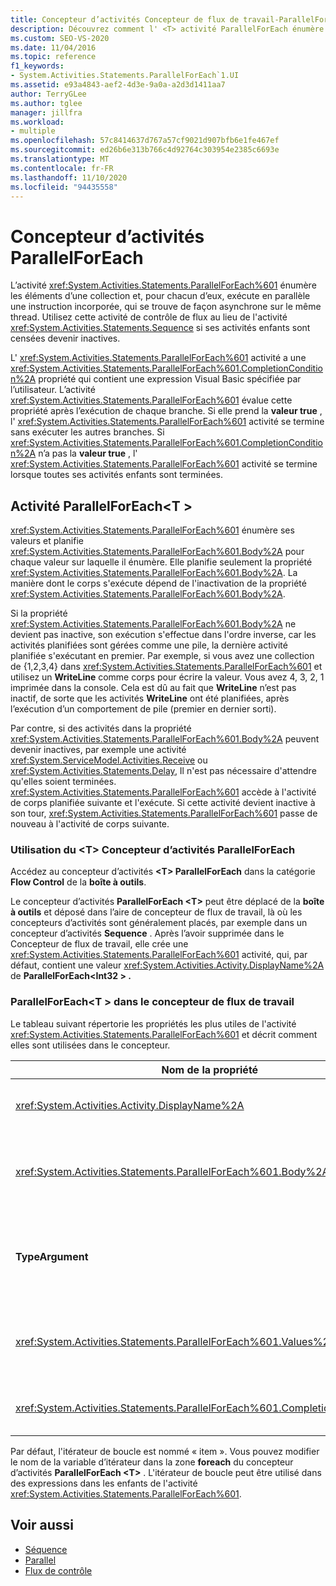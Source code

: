 ```yaml
---
title: Concepteur d’activités Concepteur de flux de travail-ParallelForEach &lt; T &gt;
description: Découvrez comment l' <T> activité ParallelForEach énumère les éléments d’une collection et exécute une instruction incorporée pour chaque élément de la collection en parallèle.
ms.custom: SEO-VS-2020
ms.date: 11/04/2016
ms.topic: reference
f1_keywords:
- System.Activities.Statements.ParallelForEach`1.UI
ms.assetid: e93a4843-aef2-4d3e-9a0a-a2d3d1411aa7
author: TerryGLee
ms.author: tglee
manager: jillfra
ms.workload:
- multiple
ms.openlocfilehash: 57c8414637d767a57cf9021d907bfb6e1fe467ef
ms.sourcegitcommit: ed26b6e313b766c4d92764c303954e2385c6693e
ms.translationtype: MT
ms.contentlocale: fr-FR
ms.lasthandoff: 11/10/2020
ms.locfileid: "94435558"
---
```

# <a name="parallelforeach-activity-designer"></a>Concepteur d’activités ParallelForEach 

L’activité <xref:System.Activities.Statements.ParallelForEach%601> énumère les éléments d’une collection et, pour chacun d’eux, exécute en parallèle une instruction incorporée, qui se trouve de façon asynchrone sur le même thread. Utilisez cette activité de contrôle de flux au lieu de l'activité <xref:System.Activities.Statements.Sequence> si ses activités enfants sont censées devenir inactives.

L' <xref:System.Activities.Statements.ParallelForEach%601> activité a une <xref:System.Activities.Statements.ParallelForEach%601.CompletionCondition%2A> propriété qui contient une expression Visual Basic spécifiée par l’utilisateur. L’activité <xref:System.Activities.Statements.ParallelForEach%601> évalue cette propriété après l’exécution de chaque branche. Si elle prend la **valeur true** , l' <xref:System.Activities.Statements.ParallelForEach%601> activité se termine sans exécuter les autres branches. Si <xref:System.Activities.Statements.ParallelForEach%601.CompletionCondition%2A> n’a pas la **valeur true** , l' <xref:System.Activities.Statements.ParallelForEach%601> activité se termine lorsque toutes ses activités enfants sont terminées.

## <a name="the-parallelforeacht-activity"></a>Activité ParallelForEach<T \>

<xref:System.Activities.Statements.ParallelForEach%601> énumère ses valeurs et planifie <xref:System.Activities.Statements.ParallelForEach%601.Body%2A> pour chaque valeur sur laquelle il énumère. Elle planifie seulement la propriété <xref:System.Activities.Statements.ParallelForEach%601.Body%2A>. La manière dont le corps s'exécute dépend de l'inactivation de la propriété <xref:System.Activities.Statements.ParallelForEach%601.Body%2A>.

Si la propriété <xref:System.Activities.Statements.ParallelForEach%601.Body%2A> ne devient pas inactive, son exécution s'effectue dans l'ordre inverse, car les activités planifiées sont gérées comme une pile, la dernière activité planifiée s'exécutant en premier. Par exemple, si vous avez une collection de {1,2,3,4} dans <xref:System.Activities.Statements.ParallelForEach%601> et utilisez un **WriteLine** comme corps pour écrire la valeur. Vous avez 4, 3, 2, 1 imprimée dans la console. Cela est dû au fait que **WriteLine** n’est pas inactif, de sorte que les activités **WriteLine** ont été planifiées, après l’exécution d’un comportement de pile (premier en dernier sorti).

Par contre, si des activités dans la propriété <xref:System.Activities.Statements.ParallelForEach%601.Body%2A> peuvent devenir inactives, par exemple une activité <xref:System.ServiceModel.Activities.Receive> ou <xref:System.Activities.Statements.Delay>, Il n'est pas nécessaire d'attendre qu'elles soient terminées. <xref:System.Activities.Statements.ParallelForEach%601> accède à l'activité de corps planifiée suivante et l'exécute. Si cette activité devient inactive à son tour, <xref:System.Activities.Statements.ParallelForEach%601> passe de nouveau à l'activité de corps suivante.

### <a name="using-the-parallelforeacht-activity-designer"></a>Utilisation du \<T> Concepteur d’activités ParallelForEach

Accédez au concepteur d’activités **\<T> ParallelForEach** dans la catégorie **Flow Control** de la **boîte à outils**.

Le concepteur d’activités **ParallelForEach \<T>** peut être déplacé de la **boîte à outils** et déposé dans l’aire de concepteur de flux de travail, là où les concepteurs d’activités sont généralement placés, par exemple dans un concepteur d’activités **Sequence** . Après l’avoir supprimée dans le Concepteur de flux de travail, elle crée une <xref:System.Activities.Statements.ParallelForEach%601> activité, qui, par défaut, contient une valeur <xref:System.Activities.Activity.DisplayName%2A> de **ParallelForEach<Int32 \> .**

### <a name="parallelforeacht-properties-in-the-workflow-designer"></a>ParallelForEach<T \> dans le concepteur de flux de travail

Le tableau suivant répertorie les propriétés les plus utiles de l'activité <xref:System.Activities.Statements.ParallelForEach%601> et décrit comment elles sont utilisées dans le concepteur.

|Nom de la propriété|Obligatoire|Usage|
|-|--------------|-|
|<xref:System.Activities.Activity.DisplayName%2A>|Faux|Spécifie le nom d'affichage convivial du concepteur d'activités dans l'en-tête. La valeur par défaut **est \<Int32> ParallelForEach**. La valeur peut éventuellement être modifiée dans la grille des **Propriétés** ou directement dans l’en-tête du concepteur d’activités.|
|<xref:System.Activities.Statements.ParallelForEach%601.Body%2A>|Faux|Activité à exécuter pour chaque élément dans la collection. Pour ajouter l' <xref:System.Activities.Statements.ParallelForEach%601.Body%2A> activité, déplacez une activité de la boîte à outils vers la zone **Body** sur le concepteur d’activités **ParallelForEach \<T>** avec le texte d’indication « déposer l’activité ici ».|
|**TypeArgument**|Vrai|Type des éléments dans la <xref:System.Activities.Statements.ParallelForEach%601.Values%2A> collection spécifiée par le paramètre générique *T*. Par défaut, **TypeArgument** a la valeur **Int32**. Pour modifier le type T dans le concepteur d’activités **ParallelForEach<T \>** , modifiez la valeur de la zone de liste déroulante **TypeArgument** dans la grille des propriétés.|
|<xref:System.Activities.Statements.ParallelForEach%601.Values%2A>|Vrai|Collection d’éléments à itérer. Pour définir le <xref:System.Activities.Statements.ParallelForEach%601.Values%2A> , tapez une expression Visual Basic dans la zone **valeurs** du concepteur d’activités **foreach \><T** dans la zone avec le texte d’indication « entrer une expression vb » ou dans la zone **valeurs** de la fenêtre **Propriétés** .|
|<xref:System.Activities.Statements.ParallelForEach%601.CompletionCondition%2A>||Propriété évaluée à l'issue de chaque itération. Si sa valeur est True, les itérations en attente planifiées sont annulées. Si cette propriété n'est pas définie, toutes les instructions planifiées s'exécutent jusqu'à ce qu'elles soient terminées.|

Par défaut, l'itérateur de boucle est nommé « item ». Vous pouvez modifier le nom de la variable d’itérateur dans la zone **foreach** du concepteur d’activités **ParallelForEach \<T>** . L'itérateur de boucle peut être utilisé dans des expressions dans les enfants de l'activité <xref:System.Activities.Statements.ParallelForEach%601>.

## <a name="see-also"></a>Voir aussi

- [Séquence](../workflow-designer/sequence-activity-designer.md)
- [Parallel](../workflow-designer/parallel-activity-designer.md)
- [Flux de contrôle](../workflow-designer/control-flow-activity-designers.md)